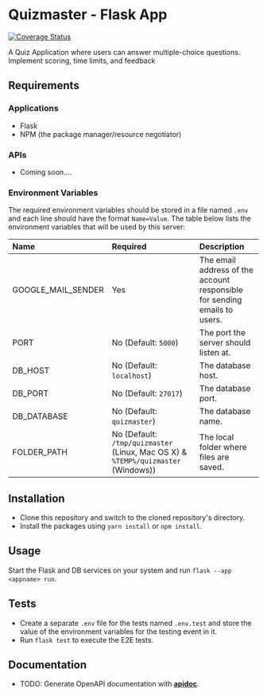 # Quizmaster - Flask App

[![Coverage Status](https://coveralls.io/repos/github/Domodan/quizmaster/badge.svg?branch=main)](https://coveralls.io/github/Domodan/quizmaster?branch=main)

A Quiz Application where users can answer multiple-choice questions. Implement scoring, time limits, and feedback

## Requirements

### Applications

- Flask
- NPM (the package manager/resource negotiator)

### APIs

- Coming soon....

### Environment Variables

The required environment variables should be stored in a file named `.env` and each line should have the format `Name=Value`. The table below lists the environment variables that will be used by this server:

| Name               | Required                                                                          | Description                                                               |
| :----------------- | :-------------------------------------------------------------------------------- | :------------------------------------------------------------------------ |
| GOOGLE_MAIL_SENDER | Yes                                                                               | The email address of the account responsible for sending emails to users. |
| PORT               | No (Default: `5000`)                                                              | The port the server should listen at.                                     |
| DB_HOST            | No (Default: `localhost`)                                                         | The database host.                                                        |
| DB_PORT            | No (Default: `27017`)                                                             | The database port.                                                        |
| DB_DATABASE        | No (Default: `quizmaster`)                                                        | The database name.                                                        |
| FOLDER_PATH        | No (Default: `/tmp/quizmaster` (Linux, Mac OS X) & `%TEMP%/quizmaster` (Windows)) | The local folder where files are saved.                                   |

## Installation

- Clone this repository and switch to the cloned repository's directory.
- Install the packages using `yarn install` or `npm install`.

## Usage

Start the Flask and DB services on your system and run `flask --app <appname> run`.

## Tests

- Create a separate `.env` file for the tests named `.env.test` and store the value of the environment variables for the testing event in it.
- Run `flask test` to execute the E2E tests.

## Documentation

- TODO: Generate OpenAPI documentation with [**apidoc**](https://www.npmjs.com/package/apidoc).
